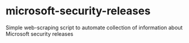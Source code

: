 # microsoft-security-releases
Simple web-scraping script to automate collection of information about Microsoft security releases
